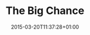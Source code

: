 ---
clipterms:
- Sound
commentary: ''
date: '2015-03-20T11:37:28+01:00'
director_first: Alan
director_last: Crosland
film: Jazz Singer, The
length: '1:00'
quicktime: the_big_chance.mov
source: 1991 MGM/UA Video
title: The Big Chance
year: '1927 '
---